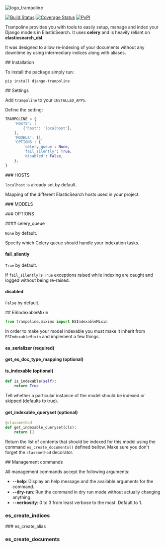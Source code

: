 ![logo_trampoline](https://cloud.githubusercontent.com/assets/1875772/17204131/fb27a2dc-54a3-11e6-80b2-e6e46d84bdfe.png)

[![Build Status](https://travis-ci.org/laurentguilbert/django-trampoline.svg?branch=develop)](https://travis-ci.org/laurentguilbert/django-trampoline)
[![Coverage Status](https://coveralls.io/repos/github/laurentguilbert/django-trampoline/badge.svg?branch=develop)](https://coveralls.io/github/laurentguilbert/django-trampoline?branch=develop)
[![PyPI](https://img.shields.io/pypi/v/django-trampoline.svg)](https://pypi.python.org/pypi/django-trampoline)

Trampoline provides you with tools to easily setup, manage and index your Django models in ElasticSearch. It uses **celery** and is heavily reliant on **elasticsearch_dsl**.

It was designed to allow re-indexing of your documents without any downtime by using intermediary indices along with aliases.

## Installation

To install the package simply run:

```
pip install django-trampoline
```

## Settings

Add `trampoline` to your `INSTALLED_APPS`.

Define the setting:
```python
TRAMPOLINE = {
    'HOSTS': [
        {'host': 'localhost'},
    ],
    'MODELS': [],
    'OPTIONS': {
        'celery_queue': None,
        'fail_silently': True,
        'disabled': False,
    },
}
```

### HOSTS

`localhost` is already set by default.

Mapping of the different ElasticSearch hosts used in your project.

### MODELS

### OPTIONS

#### celery_queue

`None` by default.

Specify which Celery queue should handle your indexation tasks.

#### fail_silently

`True` by default.

If `fail_silently` is `True` exceptions raised while indexing are caught and logged without being re-raised.

#### disabled

`False` by default.

## ESIndexableMixin

```python
from trampoline.mixins import ESIndexableMixin
```

In order to make your model indexable you must make it inherit from `ESIndexableMixin` and implement a few things.

#### es_serializer (required)

#### get_es_doc_type_mapping (optional)

#### is_indexable (optional)

```python
def is_indexable(self):
    return True
```

Tell whether a particular instance of the model should be indexed or skipped (defaults to true).

#### get_indexable_queryset (optional)

```python
@classmethod
def get_indexable_queryset(cls):
    return []
```

Return the list of contents that should be indexed for this model using the command `es_create_documents()` defined bellow. Make sure you don't forget the `classmethod` decorator.

## Management commands

All management commands accept the following arguments:
- **--help**: Display an help message and the available arguments for the command.
- **--dry-run**: Run the command in dry run mode without actually changing anything.
- **--verbosity**: 0 to 3 from least verbose to the most. Default to 1.

### es_create_indices

### es_create_alias

### es_create_documents

